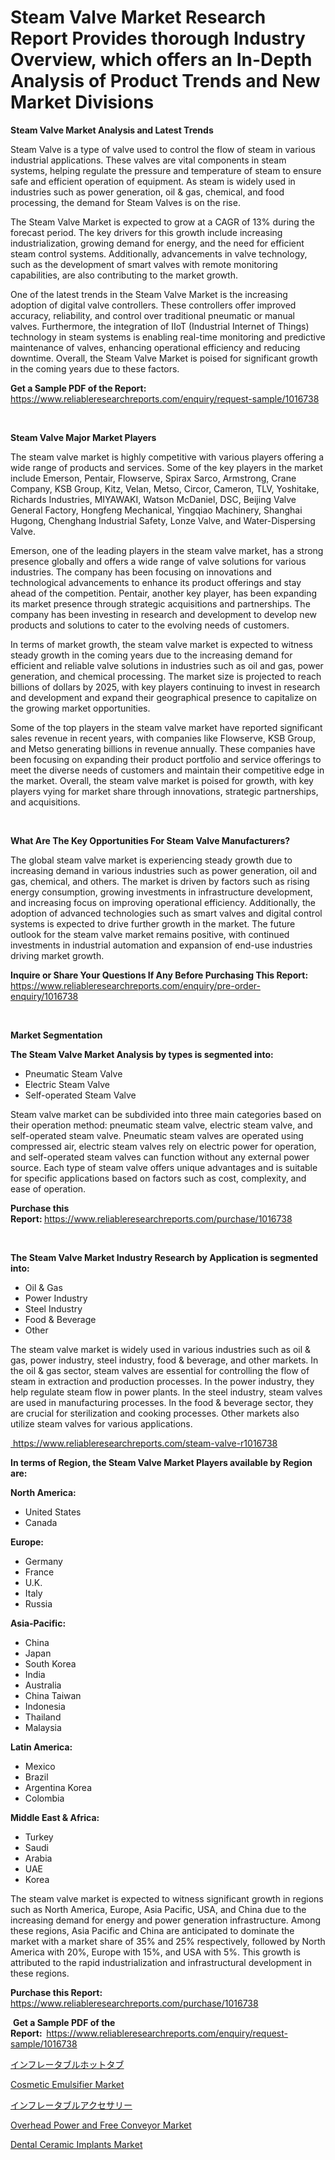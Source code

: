 <p><h1>Steam Valve Market Research Report Provides thorough Industry Overview, which offers an In-Depth Analysis of Product Trends and New Market Divisions</h1></p><p><strong>Steam Valve Market Analysis and Latest Trends</strong></p>
<p><p>Steam Valve is a type of valve used to control the flow of steam in various industrial applications. These valves are vital components in steam systems, helping regulate the pressure and temperature of steam to ensure safe and efficient operation of equipment. As steam is widely used in industries such as power generation, oil & gas, chemical, and food processing, the demand for Steam Valves is on the rise.</p><p>The Steam Valve Market is expected to grow at a CAGR of 13% during the forecast period. The key drivers for this growth include increasing industrialization, growing demand for energy, and the need for efficient steam control systems. Additionally, advancements in valve technology, such as the development of smart valves with remote monitoring capabilities, are also contributing to the market growth.</p><p>One of the latest trends in the Steam Valve Market is the increasing adoption of digital valve controllers. These controllers offer improved accuracy, reliability, and control over traditional pneumatic or manual valves. Furthermore, the integration of IIoT (Industrial Internet of Things) technology in steam systems is enabling real-time monitoring and predictive maintenance of valves, enhancing operational efficiency and reducing downtime. Overall, the Steam Valve Market is poised for significant growth in the coming years due to these factors.</p></p>
<p><strong>Get a Sample PDF of the Report:&nbsp;</strong> <a href="https://www.reliableresearchreports.com/enquiry/request-sample/1016738">https://www.reliableresearchreports.com/enquiry/request-sample/1016738</a></p>
<p>&nbsp;</p>
<p><strong>Steam Valve Major Market Players</strong></p>
<p><p>The steam valve market is highly competitive with various players offering a wide range of products and services. Some of the key players in the market include Emerson, Pentair, Flowserve, Spirax Sarco, Armstrong, Crane Company, KSB Group, Kitz, Velan, Metso, Circor, Cameron, TLV, Yoshitake, Richards Industries, MIYAWAKI, Watson McDaniel, DSC, Beijing Valve General Factory, Hongfeng Mechanical, Yingqiao Machinery, Shanghai Hugong, Chenghang Industrial Safety, Lonze Valve, and Water-Dispersing Valve.</p><p>Emerson, one of the leading players in the steam valve market, has a strong presence globally and offers a wide range of valve solutions for various industries. The company has been focusing on innovations and technological advancements to enhance its product offerings and stay ahead of the competition. Pentair, another key player, has been expanding its market presence through strategic acquisitions and partnerships. The company has been investing in research and development to develop new products and solutions to cater to the evolving needs of customers.</p><p>In terms of market growth, the steam valve market is expected to witness steady growth in the coming years due to the increasing demand for efficient and reliable valve solutions in industries such as oil and gas, power generation, and chemical processing. The market size is projected to reach billions of dollars by 2025, with key players continuing to invest in research and development and expand their geographical presence to capitalize on the growing market opportunities.</p><p>Some of the top players in the steam valve market have reported significant sales revenue in recent years, with companies like Flowserve, KSB Group, and Metso generating billions in revenue annually. These companies have been focusing on expanding their product portfolio and service offerings to meet the diverse needs of customers and maintain their competitive edge in the market. Overall, the steam valve market is poised for growth, with key players vying for market share through innovations, strategic partnerships, and acquisitions.</p></p>
<p>&nbsp;</p>
<p><strong>What Are The Key Opportunities For Steam Valve Manufacturers?</strong></p>
<p><p>The global steam valve market is experiencing steady growth due to increasing demand in various industries such as power generation, oil and gas, chemical, and others. The market is driven by factors such as rising energy consumption, growing investments in infrastructure development, and increasing focus on improving operational efficiency. Additionally, the adoption of advanced technologies such as smart valves and digital control systems is expected to drive further growth in the market. The future outlook for the steam valve market remains positive, with continued investments in industrial automation and expansion of end-use industries driving market growth.</p></p>
<p><strong>Inquire or Share Your Questions If Any Before Purchasing This Report:</strong> <a href="https://www.reliableresearchreports.com/enquiry/pre-order-enquiry/1016738">https://www.reliableresearchreports.com/enquiry/pre-order-enquiry/1016738</a></p>
<p>&nbsp;</p>
<p><strong>Market Segmentation</strong></p>
<p><strong>The Steam Valve Market Analysis by types is segmented into:</strong></p>
<p><ul><li>Pneumatic Steam Valve</li><li>Electric Steam Valve</li><li>Self-operated Steam Valve</li></ul></p>
<p><p>Steam valve market can be subdivided into three main categories based on their operation method: pneumatic steam valve, electric steam valve, and self-operated steam valve. Pneumatic steam valves are operated using compressed air, electric steam valves rely on electric power for operation, and self-operated steam valves can function without any external power source. Each type of steam valve offers unique advantages and is suitable for specific applications based on factors such as cost, complexity, and ease of operation.</p></p>
<p><strong>Purchase this Report:&nbsp;</strong><a href="https://www.reliableresearchreports.com/purchase/1016738">https://www.reliableresearchreports.com/purchase/1016738</a></p>
<p>&nbsp;</p>
<p><strong>The Steam Valve Market Industry Research by Application is segmented into:</strong></p>
<p><ul><li>Oil & Gas</li><li>Power Industry</li><li>Steel Industry</li><li>Food & Beverage</li><li>Other</li></ul></p>
<p><p>The steam valve market is widely used in various industries such as oil & gas, power industry, steel industry, food & beverage, and other markets. In the oil & gas sector, steam valves are essential for controlling the flow of steam in extraction and production processes. In the power industry, they help regulate steam flow in power plants. In the steel industry, steam valves are used in manufacturing processes. In the food & beverage sector, they are crucial for sterilization and cooking processes. Other markets also utilize steam valves for various applications.</p></p>
<p><a href="https://www.reliableresearchreports.com/steam-valve-r1016738">&nbsp;https://www.reliableresearchreports.com/steam-valve-r1016738</a></p>
<p><strong>In terms of Region, the Steam Valve Market Players available by Region are:</strong></p>
<p>
    <p> <strong> North America: </strong>
        <ul>
            <li>United States</li>
            <li>Canada</li>
        </ul>
        </p> 
    <p> <strong> Europe: </strong>
        <ul>
            <li>Germany</li>
            <li>France</li>
            <li>U.K.</li>
            <li>Italy</li>
            <li>Russia</li>
        </ul>
        </p> 
    <p> <strong> Asia-Pacific: </strong>
        <ul>
            <li>China</li>
            <li>Japan</li>
            <li>South Korea</li>
            <li>India</li>
            <li>Australia</li>
            <li>China Taiwan</li>
            <li>Indonesia</li>
            <li>Thailand</li>
            <li>Malaysia</li>
        </ul>
        </p> 
    <p> <strong> Latin America: </strong>
        <ul>
            <li>Mexico</li>
            <li>Brazil</li>
            <li>Argentina Korea</li>
            <li>Colombia</li>
        </ul>
        </p> 
    <p> <strong> Middle East & Africa: </strong>
        <ul>
            <li>Turkey</li>
            <li>Saudi</li>
            <li>Arabia</li>
            <li>UAE</li>
            <li>Korea</li>
        </ul>
    </p>
    </p>
<p><p>The steam valve market is expected to witness significant growth in regions such as North America, Europe, Asia Pacific, USA, and China due to the increasing demand for energy and power generation infrastructure. Among these regions, Asia Pacific and China are anticipated to dominate the market with a market share of 35% and 25% respectively, followed by North America with 20%, Europe with 15%, and USA with 5%. This growth is attributed to the rapid industrialization and infrastructural development in these regions.</p></p>
<p><strong>Purchase this Report: </strong><a href="https://www.reliableresearchreports.com/purchase/1016738">https://www.reliableresearchreports.com/purchase/1016738</a></p>
<p>&nbsp;<strong>Get a Sample PDF of the Report:&nbsp;&nbsp;</strong><a href="https://www.reliableresearchreports.com/enquiry/request-sample/1016738">https://www.reliableresearchreports.com/enquiry/request-sample/1016738</a></p>
<p><strong></strong></p>
<p><p><a href="https://github.com/oqoeusbvpadwjs08/Market-Research-Report-List-1/blob/main/253495734867.md">インフレータブルホットタブ</a></p><p><a href="https://issuu.com/reportprime-2/docs/cosmetic-emulsifier-market-size-2030.pptx">Cosmetic Emulsifier Market</a></p><p><a href="https://github.com/CloydAbbott2023/Market-Research-Report-List-1/blob/main/639201734866.md">インフレータブルアクセサリー</a></p><p><a href="https://github.com/kufem1/Market-Research-Report-List-2/blob/main/overhead-power-and-free-conveyor-market.md">Overhead Power and Free Conveyor Market</a></p><p><a href="https://issuu.com/reportprime-2/docs/dental-ceramic-implants-market-size-2030.pptx">Dental Ceramic Implants Market</a></p></p>